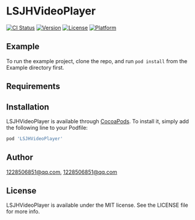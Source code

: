 # LSJHVideoPlayer

[![CI Status](https://img.shields.io/travis/1228506851@qq.com/LSJHVideoPlayer.svg?style=flat)](https://travis-ci.org/1228506851@qq.com/LSJHVideoPlayer)
[![Version](https://img.shields.io/cocoapods/v/LSJHVideoPlayer.svg?style=flat)](https://cocoapods.org/pods/LSJHVideoPlayer)
[![License](https://img.shields.io/cocoapods/l/LSJHVideoPlayer.svg?style=flat)](https://cocoapods.org/pods/LSJHVideoPlayer)
[![Platform](https://img.shields.io/cocoapods/p/LSJHVideoPlayer.svg?style=flat)](https://cocoapods.org/pods/LSJHVideoPlayer)

## Example

To run the example project, clone the repo, and run `pod install` from the Example directory first.

## Requirements

## Installation

LSJHVideoPlayer is available through [CocoaPods](https://cocoapods.org). To install
it, simply add the following line to your Podfile:

```ruby
pod 'LSJHVideoPlayer'
```

## Author

1228506851@qq.com, 1228506851@qq.com

## License

LSJHVideoPlayer is available under the MIT license. See the LICENSE file for more info.
